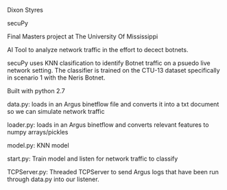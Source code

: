 Dixon Styres

secuPy

Final Masters project at The University Of Mississippi

AI Tool to analyze network traffic in the effort to decect botnets.

secuPy uses KNN clasification to identify Botnet traffic on a psuedo live network setting. The classifier is trained on the CTU-13 dataset specifically in scenario 1 with the Neris Botnet. 

Built with python 2.7


data.py: loads in an Argus binetflow file and converts it into a txt document so we can simulate network traffic

loader.py: loads in an Argus binetflow and converts relevant features to numpy arrays/pickles

model.py: KNN model

start.py: Train model and listen for network traffic to classify

TCPServer.py: Threaded TCPServer to send Argus logs that have been run through data.py into our listener.
